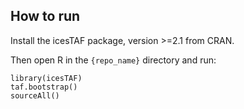 ## How to run

Install the icesTAF package, version >=2.1 from CRAN.

Then open R in the `{repo_name}` directory and run:

```
library(icesTAF)
taf.bootstrap()
sourceAll()
```
